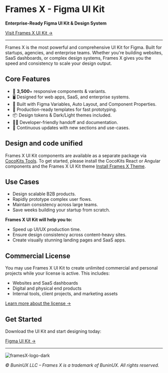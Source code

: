 # Frames X - Figma UI Kit

**Enterprise-Ready Figma UI Kit & Design System**

[Visit Frames X UI Kit →](https://framesxdesign.com)

---

Frames X is the most powerful and comprehensive UI Kit for Figma. Built for startups, agencies, and enterprise teams. Whether you're building websites, SaaS dashboards, or complex design systems, Frames X gives you the speed and consistency to scale your design output.

## Core Features

- 🧩 **3,500**+ responsive components & variants.
- 🖥️ Designed for web apps, SaaS, and enterprise systems.
- 🎯 Built with Figma Variables, Auto Layout, and Component Properties.
- 🚀 Production-ready templates for fast prototyping.
- 📦 Design tokens & Dark/Light themes included.
- 🧑‍💻 Developer-friendly handoff and documentation.
- 🔄 Continuous updates with new sections and use-cases.

## Design and code unified

Frames X UI Kit components are available as a separate package via [CocoKits Tools](https://github.com/coco-base/cocokits). To get started, please install the CocoKits React or Angular components and the Frames X UI Kit theme [Install Frames X Theme](https://www.npmjs.com/package/@cocokits/theme-frames-x).

## Use Cases

- Design scalable B2B products.
- Rapidly prototype complex user flows.
- Maintain consistency across large teams.
- Save weeks building your startup from scratch.

**Frames X UI Kit will help you to:**

- Speed up UI/UX production time.
- Ensure design consistency across content-heavy sites.
- Create visually stunning landing pages and SaaS apps.

## Commercial License

You may use Frames X UI Kit to create unlimited commercial and personal projects while your license is active. This includes:

- Websites and SaaS dashboards  
- Digital and physical end products  
- Internal tools, client projects, and marketing assets

[Learn more about the license →](https://framesxdesign.com/legal)

## Get Started

Download the UI Kit and start designing today:

[Figma UI Kit →](https://framesxdesign.com)

---
![framesX-logo-dark](https://github.com/user-attachments/assets/861edc5e-212a-47bc-9571-18fd178689f1)


_© BuninUX LLC – Frames X is a trademark of BuninUX. All rights reserved._
